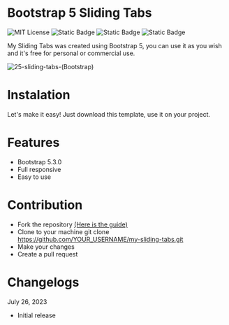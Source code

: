 # Bootstrap 5 Sliding Tabs

![MIT License](https://img.shields.io/badge/Author-S1mon009-blue.svg) ![Static Badge](https://img.shields.io/badge/HTML-html?logo=html5&labelColor=%23595959&color=%23E34F26)
![Static Badge](https://img.shields.io/badge/CSS-js?logo=css3&labelColor=%23595959&color=%231572B6) ![Static Badge](https://img.shields.io/badge/Bootstrap-bootstrap?logo=bootstrap&labelColor=%23595959&color=%237952B3)

My Sliding Tabs was created using Bootstrap 5, you can use it as you wish and it's free for personal or commercial use.

![25-sliding-tabs-(Bootstrap)](https://github.com/S1mon009/HTML-CSS-Bootstrap/assets/105738321/fe887ef7-8ca1-4361-9702-8742161abb49)

# Instalation

Let's make it easy! Just download this template, use it on your project.

# Features

- Bootstrap 5.3.0
- Full responsive
- Easy to use

# Contribution

- Fork the repository [(Here is the guide)](https://docs.github.com/en/get-started/quickstart/fork-a-repo)
- Clone to your machine git clone https://github.com/YOUR_USERNAME/my-sliding-tabs.git
- Make your changes
- Create a pull request

# Changelogs

July 26, 2023

- Initial release
